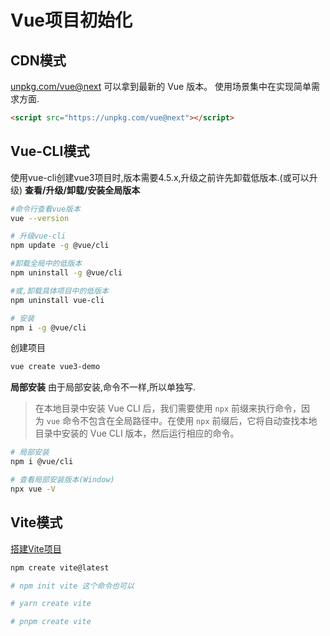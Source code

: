 
# Vue项目初始化

## CDN模式
[unpkg.com/vue@next](https://link.juejin.cn/?target=https%3A%2F%2Funpkg.com%2Fvue%40next "https://unpkg.com/vue@next") 可以拿到最新的 Vue 版本。 使用场景集中在实现简单需求方面.
```html
<script src="https://unpkg.com/vue@next"></script>
```



## Vue-CLI模式
使用vue-cli创建vue3项目时,版本需要4.5.x,升级之前许先卸载低版本.(或可以升级)
**查看/升级/卸载/安装全局版本**
```bash
#命令行查看vue版本
vue --version

# 升级vue-cli
npm update -g @vue/cli

#卸载全局中的低版本
npm uninstall -g @vue/cli

#或,卸载具体项目中的低版本
npm uninstall vue-cli

# 安装
npm i -g @vue/cli
```

创建项目
```bash
vue create vue3-demo
```

**局部安装**
由于局部安装,命令不一样,所以单独写.
>在本地目录中安装 Vue CLI 后，我们需要使用 `npx` 前缀来执行命令，因为 `vue` 命令不包含在全局路径中。在使用 `npx` 前缀后，它将自动查找本地目录中安装的 Vue CLI 版本，然后运行相应的命令。


```bash
# 局部安装
npm i @vue/cli

# 查看局部安装版本(Window)
npx vue -V
```



## Vite模式
[搭建Vite项目](https://cn.vitejs.dev/guide/)

```bash
npm create vite@latest  

# npm init vite 这个命令也可以

# yarn create vite

# pnpm create vite
```